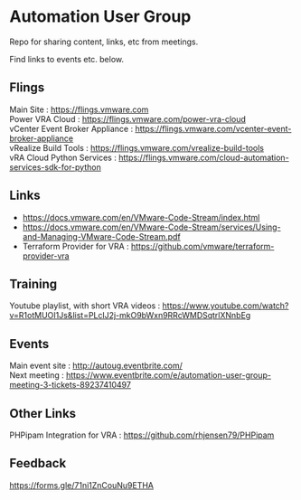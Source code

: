 # Automation User Group

Repo for sharing content, links, etc from meetings. 

Find links to events etc. below.

## Flings<br>
Main Site : https://flings.vmware.com<br>
Power VRA Cloud : https://flings.vmware.com/power-vra-cloud<br>
vCenter Event Broker Appliance : https://flings.vmware.com/vcenter-event-broker-appliance<br>
vRealize Build Tools : https://flings.vmware.com/vrealize-build-tools<br>
vRA Cloud Python Services : https://flings.vmware.com/cloud-automation-services-sdk-for-python<br>

## Links<br>
- https://docs.vmware.com/en/VMware-Code-Stream/index.html <br>
- https://docs.vmware.com/en/VMware-Code-Stream/services/Using-and-Managing-VMware-Code-Stream.pdf<br>
- Terraform Provider for VRA : https://github.com/vmware/terraform-provider-vra

## Training<br>
Youtube playlist, with short VRA videos : https://www.youtube.com/watch?v=R1otMUOI1Js&list=PLclJ2j-mkO9bWxn9RRcWMDSqtrlXNnbEg<br>

## Events<br>
Main event site : http://autoug.eventbrite.com/<br>
Next meeting : https://www.eventbrite.com/e/automation-user-group-meeting-3-tickets-89237410497<br>

## Other Links<br>
PHPipam Integration for VRA : https://github.com/rhjensen79/PHPipam<br>

## Feedback<br>
https://forms.gle/71ni1ZnCouNu9ETHA<br>

